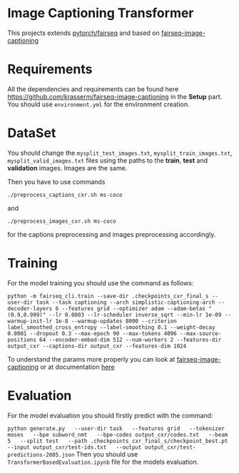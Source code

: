 # Image Captioning Transformer

This projects extends [pytorch/fairseq](https://github.com/pytorch/fairseq) and based on [fairseq-image-captioning](https://github.com/krasserm/fairseq-image-captioning)

# Requirements
All the dependencies and requirements can be found here https://github.com/krasserm/fairseq-image-captioning in the **Setup** part. You should use `environment.yml` for the environment creation.

# DataSet

You should change the `mysplit_test_images.txt`, `mysplit_train_images.txt`, `mysplit_valid_images.txt` files using the paths to the **train**, **test** and **validation** images. Images are the same. 

Then you have to use commands

`./preprocess_captions_cxr.sh ms-coco`

and

`./preprocess_images_cxr.sh ms-coco`

for the captions preprocessing and images preprocessing accordingly.

# Training

For the model training you should use the command as follows:

`
python -m fairseq_cli.train --save-dir .checkpoints_cxr_final_s --user-dir task --task captioning --arch simplistic-captioning-arch --decoder-layers 6 --features grid --optimizer adam --adam-betas "(0.9,0.999)" --lr 0.0003 --lr-scheduler inverse_sqrt --min-lr 1e-09 --warmup-init-lr 1e-8 --warmup-updates 8000 --criterion label_smoothed_cross_entropy --label-smoothing 0.1 --weight-decay 0.0001 --dropout 0.3 --max-epoch 90 --max-tokens 4096 --max-source-positions 64 --encoder-embed-dim 512 --num-workers 2 --features-dir output_cxr --captions-dir output_cxr --features-dim 1024
`

To understand the params more properly you can look at [fairseq-image-captioning](https://github.com/krasserm/fairseq-image-captioning) or at documentation [here](https://fairseq.readthedocs.io/en/latest/command_line_tools.html#fairseq-train)

# Evaluation

For the model evaluation you should firstly predict with the command:

`
python generate.py   --user-dir task   --features grid   --tokenizer moses   --bpe subword_nmt   --bpe-codes output_cxr/codes.txt   --beam 5   --split test   --path .checkpoints_cxr_final_s/checkpoint_best.pt   --input output_cxr/test-ids.txt   --output output_cxr/test-predictions-2805.json
`
Then you should use `TransformerBasedEvaluation.ipynb` file for the models evaluation. 

